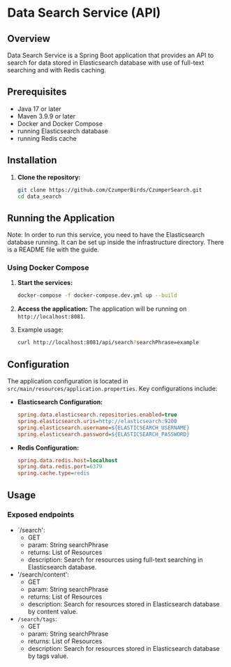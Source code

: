 # Data Search Service (API)

## Overview
Data Search Service is a Spring Boot application that provides an API to search for data stored in
Elasticsearch database with use of full-text searching and with Redis caching.

## Prerequisites
- Java 17 or later
- Maven 3.9.9 or later
- Docker and Docker Compose
- running Elasticsearch database
- running Redis cache

## Installation

1. **Clone the repository:**
   ```sh
   git clone https://github.com/CzumperBirds/CzumperSearch.git
   cd data_search
   ```

## Running the Application

Note: In order to run this service, you need to have the Elasticsearch database running.
It can be set up inside the infrastructure directory. There is a README file with the guide.

### Using Docker Compose

1. **Start the services:**
   ```sh
   docker-compose -f docker-compose.dev.yml up --build
   ```

2. **Access the application:**
   The application will be running on `http://localhost:8081`.

3. Example usage:
   ```sh
   curl http://localhost:8081/api/search?searchPhrase=example
   ```

## Configuration

The application configuration is located in `src/main/resources/application.properties`. Key configurations include:

- **Elasticsearch Configuration:**
  ```ini
  spring.data.elasticsearch.repositories.enabled=true
  spring.elasticsearch.uris=http://elasticsearch:9200
  spring.elasticsearch.username=${ELASTICSEARCH_USERNAME}
  spring.elasticsearch.password=${ELASTICSEARCH_PASSWORD}
  ```

- **Redis Configuration:**
  ```ini
  spring.data.redis.host=localhost
  spring.data.redis.port=6379
  spring.cache.type=redis
  ```

## Usage

### Exposed endpoints

- `/search':
    - GET
    - param: String searchPhrase
    - returns: List of Resources
    - description: Search for resources using full-text searching in Elasticsearch database.
- '/search/content':
    - GET
    - param: String searchPhrase
    - returns: List of Resources
    - description: Search for resources stored in Elasticsearch database by content value.
- `/search/tags`:
    - GET
    - param: String searchPhrase
    - returns: List of Resources
    - description: Search for resources stored in Elasticsearch database by tags value.


